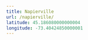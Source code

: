 ```yaml
---
title: Napierville
url: /napierville/
latitude: 45.186080000000004
longitude: -73.40424850000001
---
```

